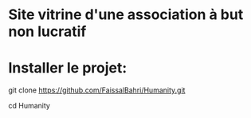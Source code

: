 # Site vitrine d'une association à but non lucratif 

# Installer le projet: 

git clone https://github.com/FaissalBahri/Humanity.git

cd Humanity

